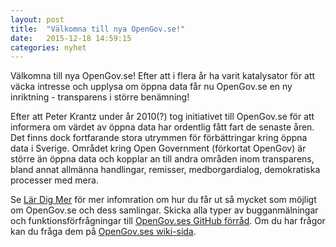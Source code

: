 ```yaml
---
layout: post
title:  "Välkomna till nya OpenGov.se!"
date:   2015-12-18 14:59:15
categories: nyhet
---
```

Välkomna till nya OpenGov.se! Efter att i flera år ha varit katalysator för att väcka intresse och upplysa om öppna data får nu OpenGov.se en ny inriktning - transparens i större benämning!

Efter att Peter Krantz under år 2010(?) tog initiativet till OpenGov.se för att informera om värdet av öppna data har ordentlig fått fart de senaste åren. Det finns dock fortfarande stora utrymmen för förbättringar kring öppna data i Sverige. Området kring Open Government (förkortat OpenGov) är större än öppna data och kopplar an till andra områden inom transparens, bland annat allmänna handlingar, remisser, medborgardialog, demokratiska processer med mera.

Se [Lär Dig Mer][lardigmer] för mer infomration om hur du får ut så mycket som möjligt om OpenGov.se och dess samlingar. Skicka alla typer av bugganmälningar och funktionsförfrågningar till [OpenGov.ses GitHub förråd][opengovse]. Om du har frågor kan du fråga dem på [OpenGov.ses wiki-sida][opengovse-wiki].

[lardigmer]:      http://opengov.se/lardigmer
[opengovse]:      https://github.com/okfse/opengovse
[opengovse-wiki]: https://github.com/okfse/opengovse/wiki
